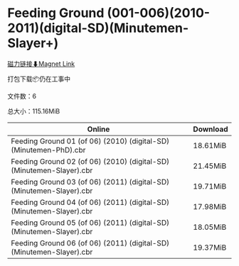 # Feeding Ground (001-006)(2010-2011)(digital-SD)(Minutemen-Slayer+)

[磁力链接⬇Magnet Link](magnet:?xt=urn:btih:41aa28183ff8dc805c5b5840389f94f2921ebf40&dn=Feeding%20Ground%20%28001-006%29%282010-2011%29%28digital-SD%29%28Minutemen-Slayer%2B%29)

打包下载📦仍在工事中

文件数：6

总大小：115.16MiB

Online | Download
--- | ---
Feeding Ground 01 (of 06) (2010) (digital-SD) (Minutemen-PhD).cbr | 18.61MiB
Feeding Ground 02 (of 06) (2010) (digital-SD) (Minutemen-Slayer).cbr | 21.45MiB
Feeding Ground 03 (of 06) (2011) (digital-SD) (Minutemen-Slayer).cbr | 19.71MiB
Feeding Ground 04 (of 06) (2011) (digital-SD) (Minutemen-Slayer).cbr | 17.98MiB
Feeding Ground 05 (of 06) (2011) (digital-SD) (Minutemen-Slayer).cbr | 18.05MiB
Feeding Ground 06 (of 06) (2011) (digital-SD) (Minutemen-Slayer).cbr | 19.37MiB